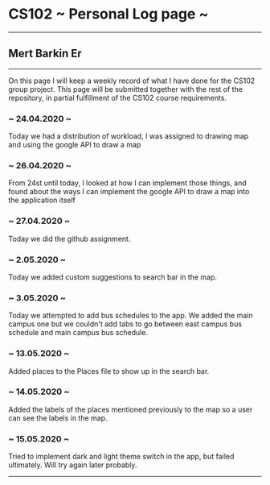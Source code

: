 # CS102 ~ Personal Log page ~
****
## Mert Barkin Er
****

On this page I will keep a weekly record of what I have done for the CS102 group project. This page will be submitted together with the rest of the repository, in partial fulfillment of the CS102 course requirements.

### ~ 24.04.2020 ~
Today we had a distribution of workload, I was assigned to drawing map and using the google API to draw a map

### ~ 26.04.2020 ~
From 24st until today, I looked at how I can implement those things, and found about the ways I can implement the google API to draw a map into the application itself

### ~ 27.04.2020 ~
Today we did the github assignment.

### ~ 2.05.2020 ~
Today we added custom suggestions to search bar in the map.

### ~ 3.05.2020 ~
Today we attempted to add bus schedules to the app. We added the main campus one but we couldn't add tabs to go between east campus bus schedule and main campus bus schedule.

### ~ 13.05.2020 ~
Added places to the Places file to show up in the search bar.

### ~ 14.05.2020 ~
Added the labels of the places mentioned previously to the map so a user can see the labels in the map.

### ~ 15.05.2020 ~
Tried to implement dark and light theme switch in the app, but failed ultimately. Will try again later probably.
****
